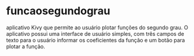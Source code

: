 # funcaosegundograu
aplicativo Kivy que permite ao usuário plotar funções do segundo grau. O aplicativo possui uma interface de usuário simples, com três campos de texto para o usuário informar os coeficientes da função e um botão para plotar a função.
